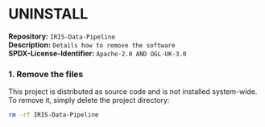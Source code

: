 # UNINSTALL  

**Repository:** `IRIS-Data-Pipeline`  
**Description:** `Details how to remove the software`  
**SPDX-License-Identifier:** `Apache-2.0 AND OGL-UK-3.0 ` 

### 1. Remove the files

This project is distributed as source code and is not installed system-wide. To remove it, simply delete the project directory:
   ```sh
   rm -rf IRIS-Data-Pipeline
   ```